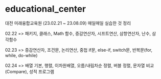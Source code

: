 # educational_center

대전 미래융합교육원 (23.02.21 ~ 23.08.09)
매일매일 실습한 것 정리


02.22 => 패키지, 클래스, Math 함수, 증감연산자, 시프트연산, 삼항연산자, 난수, 삼각함수

02.23 => 증감연산자, 조건문, 논리연산, 중첩 if문, else-if, switch문, 반복문(for, while, do-while)

02.24 => 배열 기본, 행렬, 이차원배열, 오름/내림차순 정렬, 버블 정렬, 문자열 비교(Compare), 성적 프로그램
